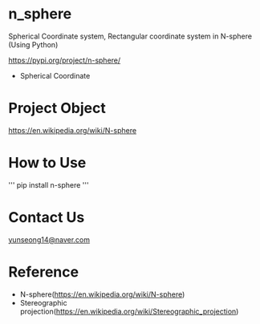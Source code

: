 # n_sphere

Spherical Coordinate system, Rectangular coordinate system in N-sphere (Using Python)

https://pypi.org/project/n-sphere/

- Spherical Coordinate


# Project Object

https://en.wikipedia.org/wiki/N-sphere

# How to Use
'''
pip install n-sphere
'''




# Contact Us
yunseong14@naver.com

# Reference
- N-sphere(https://en.wikipedia.org/wiki/N-sphere)
- Stereographic projection(https://en.wikipedia.org/wiki/Stereographic_projection)